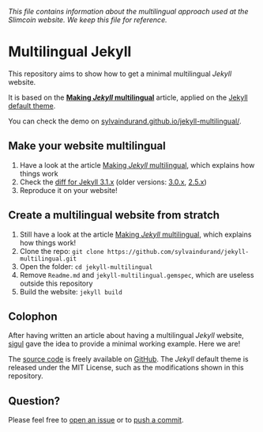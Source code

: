 *This file contains information about the multilingual approach used at the Slimcoin website. We keep this file for reference.*

# Multilingual Jekyll

This repository aims to show how to get a minimal multilingual *Jekyll* website.

It is based on the [**Making *Jekyll* multilingual**](https://www.sylvaindurand.org/making-jekyll-multilingual/) article, applied on the [Jekyll default theme](https://github.com/jglovier/jekyll-new).

You can check the demo on [sylvaindurand.github.io/jekyll-multilingual/](https://sylvaindurand.github.io/jekyll-multilingual/).


## Make your website multilingual

1. Have a look at the article [Making *Jekyll* multilingual](https://www.sylvaindurand.org/making-jekyll-multilingual/), which explains how things work
2. Check the [diff for Jekyll 3.1.x](https://github.com/sylvaindurand/jekyll-multilingual/commit/111495e91e8986db21368e54a42188cdbbc44b6f) (older versions: [3.0.x](https://github.com/sylvaindurand/jekyll-multilingual/commit/b2da2a07c325a1b6e01f524dad6582f2daf70ccf), [2.5.x](https://github.com/sylvaindurand/jekyll-multilingual/commit/e0bed79df22d2d35a75d0906e2c9c2baeac44a73))
3. Reproduce it on your website!


## Create a multilingual website from stratch

1. Still have a look at the article [Making *Jekyll* multilingual](https://www.sylvaindurand.org/making-jekyll-multilingual/), which explains how things work!
2. Clone the repo: `git clone https://github.com/sylvaindurand/jekyll-multilingual.git`
3. Open the folder: `cd jekyll-multilingual`
4. Remove `Readme.md` and `jekyll-multilingual.gemspec`, which are useless outside this repository
5. Build the website: `jekyll build`

## Colophon

After having written an article about having a multilingual *Jekyll* website, [sigul](https://talk.jekyllrb.com/t/a-vanilla-jekyll-theme-multilingual-with-no-plugins/) gave the idea to provide a minimal working example. Here we are!

The [source code](https://github.com/sylvaindurand/jekyll-multilingual) is freely available on [GitHub](https://github.com/sylvaindurand/jekyll-multilingual). The *Jekyll* default theme is released under the MIT License, such as the modifications shown in this repository.

## Question?
Please feel free to [open an issue](https://github.com/sylvaindurand/jekyll-multilingual/issues) or to [push a commit](https://github.com/sylvaindurand/jekyll-multilingual/pulls).
